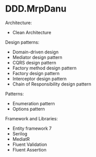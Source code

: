 # DDD.MrpDanu



Architecture:
  - Clean Architecture

Design patterns:
 - Domain-driven design
 - Mediator design pattern
 - CQRS design pattern
 - Factory method design pattern
 - Factory design pattern
 - Interceptor design pattern
 - Chain of Responsibility design pattern

Patterns:
  - Enumeration pattern
  - Options pattern

Framework and Libraries:
  - Entity framework 7
  - Serilog
  - MediatR
  - Fluent Validation
  - Fluent Assertion
